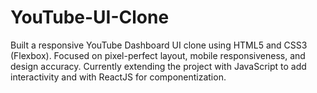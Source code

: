 # YouTube-UI-Clone
Built a responsive YouTube Dashboard UI clone using HTML5 and CSS3 (Flexbox). Focused on pixel-perfect layout, mobile responsiveness, and design accuracy. Currently extending the project with JavaScript to add interactivity and with ReactJS for componentization.